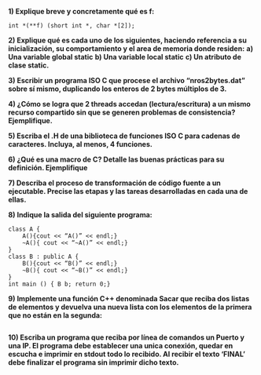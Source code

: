 **1) Explique breve y concretamente qué es f:**
```
int *(**f) (short int *, char *[2]);
```
**2) Explique qué es cada uno de los siguientes, haciendo referencia a su inicialización, su comportamiento y el area de memoria donde residen:**
**a) Una variable global static**
**b) Una variable local static**
**c) Un atributo de clase static.**

**3) Escribir un programa ISO C que procese el archivo “nros2bytes.dat” sobre sí mismo, duplicando los enteros de 2 bytes múltiplos de 3.**

**4) ¿Cómo se logra que 2 threads accedan (lectura/escritura) a un mismo recurso compartido sin que se generen problemas de consistencia? Ejemplifique.**

**5) Escriba el .H de una biblioteca de funciones ISO C para cadenas de caracteres. Incluya, al menos, 4 funciones.**

**6) ¿Qué es una macro de C? Detalle las buenas prácticas para su definición. Ejemplifique**

**7) Describa el proceso de transformación de código fuente a un ejecutable. Precise las etapas y las tareas desarrolladas en cada una de ellas.**

**8) Indique la salida del siguiente programa:**
```
class A {
    A(){cout << “A()” << endl;}
    ~A(){ cout << “~A()” << endl;}
}
class B : public A {
    B(){cout << “B()” << endl;}
    ~B(){ cout << “~B()” << endl;}
}
int main () { B b; return 0;}
```

**9) Implemente una función C++ denominada Sacar que reciba dos listas de elementos y devuelva una nueva lista con los elementos de la primera que no están en la segunda:**
```std::list<T> Sacar(std::list<T> a,std::list<T> b);
```

**10) Escriba un programa que reciba por línea de comandos un Puerto y una IP. El programa debe establecer una unica conexión, quedar en escucha e imprimir en stdout todo lo recibido. Al recibir el texto ‘FINAL’ debe finalizar el programa sin imprimir dicho texto.**
